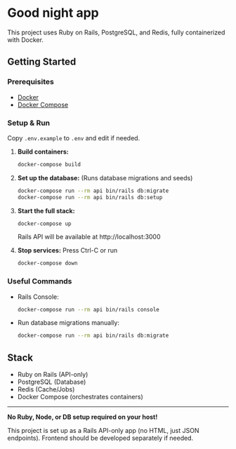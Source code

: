 # Good night app

This project uses Ruby on Rails, PostgreSQL, and Redis, fully containerized with Docker.

## Getting Started

### Prerequisites
- [Docker](https://docs.docker.com/get-docker/)
- [Docker Compose](https://docs.docker.com/compose/)

### Setup & Run

Copy `.env.example` to `.env` and edit if needed.

1. **Build containers:**
   ```sh
   docker-compose build
   ```

2. **Set up the database:**
   (Runs database migrations and seeds)
   ```sh
   docker-compose run --rm api bin/rails db:migrate
   docker-compose run --rm api bin/rails db:setup
   ```

3. **Start the full stack:**
   ```sh
   docker-compose up
   ```
   Rails API will be available at http://localhost:3000

4. **Stop services:** Press Ctrl-C or run
   ```sh
   docker-compose down
   ```

### Useful Commands
- Rails Console:
  ```sh
  docker-compose run --rm api bin/rails console
  ```
- Run database migrations manually:
  ```sh
  docker-compose run --rm api bin/rails db:migrate
  ```

## Stack
- Ruby on Rails (API-only)
- PostgreSQL (Database)
- Redis (Cache/Jobs)
- Docker Compose (orchestrates containers)

---

**No Ruby, Node, or DB setup required on your host!**

This project is set up as a Rails API-only app (no HTML, just JSON endpoints). Frontend should be developed separately if needed.
